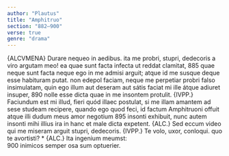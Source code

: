 ```yaml
---
author: "Plautus"
title: "Amphitruo"
section: "882–900"
verse: true
genre: "drama"
---
```


{ALCVMENA} Durare nequeo in aedibus. ita me probri,
stupri, dedecoris a viro argutam meo!
ea quae sunt facta infecta ut reddat clamitat,
885
quae neque sunt facta neque ego in me admisi arguit;
atque id me susque deque esse habituram putat.
non edepol faciam, neque me perpetiar probri
falso insimulatam, quin ego illum aut deseram
aut sátis faciat mi ille átque adiuret insuper,
890
nolle esse dicta quae in me insontem protulit.
{IVPP.} Faciundum est mi illud, fieri quód illaec postulat,
si me illam amantem ad sese studeam recipere,
quando ego quod feci, id factum Amphitruoni offuit
atque illi dudum meus amor negotium
895
insonti exhibuit, nunc autem insonti mihi
illius ira in hanc et male dicta expetent.
{ALC.} Sed eccum video qui me miseram arguit
stupri, dedecoris. {IVPP.} Te volo, uxor, conloqui.
quo te avortisti? * {ALC.} Ita ingenium meumst:  
900
inimicos semper osa sum optuerier.
